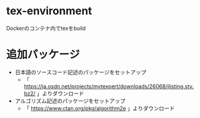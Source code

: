 # tex-environment
Dockerのコンテナ内でtexをbuild

# 追加パッケージ
-  日本語のソースコード記述のパッケージをセットアップ
    -  「 https://ja.osdn.net/projects/mytexpert/downloads/26068/jlisting.sty.bz2/ 」よりダウンロード
- アルゴリズム記述のパッケージをセットアップ
    - 「 https://www.ctan.org/pkg/algorithm2e 」よりダウンロード
